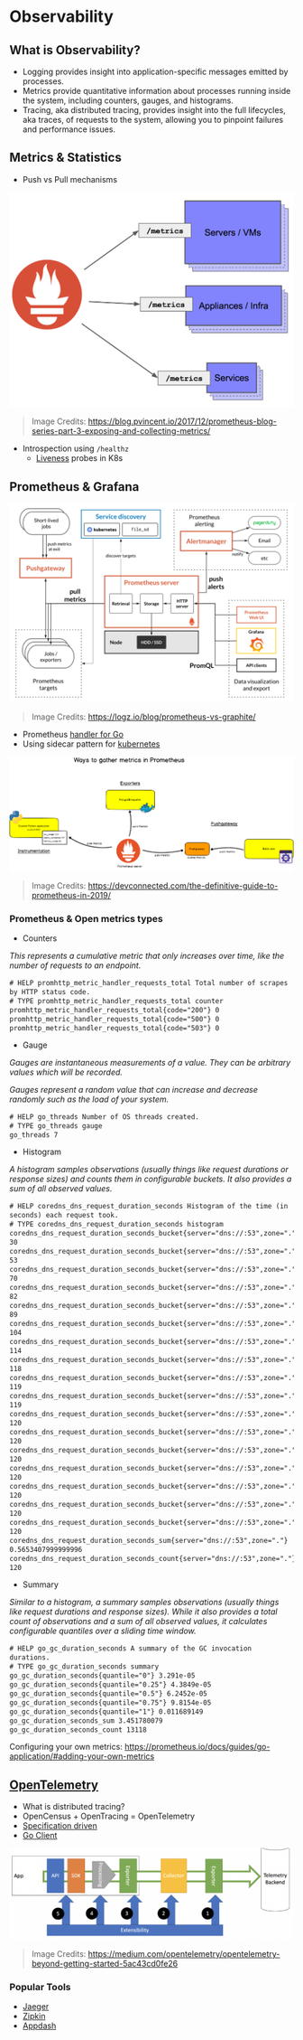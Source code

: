 # Observability

## What is Observability?

- Logging provides insight into application-specific messages emitted by processes.
- Metrics provide quantitative information about processes running inside the system, including counters, gauges, and histograms.
- Tracing, aka distributed tracing, provides insight into the full lifecycles, aka traces, of requests to the system, allowing you to pinpoint failures and performance issues.

## Metrics & Statistics

- Push vs Pull mechanisms

![Prometheus Scrape](../assets/images/monitoring/prometheus-scrape.png)
> Image Credits: https://blog.pvincent.io/2017/12/prometheus-blog-series-part-3-exposing-and-collecting-metrics/

- Introspection using `/healthz`
  - [Liveness](https://kubernetes.io/docs/tasks/configure-pod-container/configure-liveness-readiness-startup-probes/) probes in K8s

## Prometheus & Grafana

![Prometheus Architecture](../assets/images/monitoring/prometheus-architecture.png)
> Image Credits: https://logz.io/blog/prometheus-vs-graphite/

- Prometheus [handler for Go](https://prometheus.io/docs/guides/go-application/)
- Using sidecar pattern for [kubernetes](https://www.weave.works/blog/prometheus-and-kubernetes-monitoring-your-applications/)

![Prometheus Gathering](../assets/images/monitoring/prometheus-gathering.png)
> Image Credits: https://devconnected.com/the-definitive-guide-to-prometheus-in-2019/

### Prometheus & Open metrics types

- Counters

*This represents a cumulative metric that only increases over time, like the number of requests to an endpoint.*

```prometheus
# HELP promhttp_metric_handler_requests_total Total number of scrapes by HTTP status code.
# TYPE promhttp_metric_handler_requests_total counter
promhttp_metric_handler_requests_total{code="200"} 0
promhttp_metric_handler_requests_total{code="500"} 0
promhttp_metric_handler_requests_total{code="503"} 0
```

- Gauge

*Gauges are instantaneous measurements of a value. They can be arbitrary values which will be recorded.*

*Gauges represent a random value that can increase and decrease randomly such as the load of your system.*

```prometheus
# HELP go_threads Number of OS threads created.
# TYPE go_threads gauge
go_threads 7
```

- Histogram

*A histogram samples observations (usually things like request durations or response sizes) and counts them in configurable buckets. It also provides a sum of all observed values.*

```prometheus
# HELP coredns_dns_request_duration_seconds Histogram of the time (in seconds) each request took.
# TYPE coredns_dns_request_duration_seconds histogram
coredns_dns_request_duration_seconds_bucket{server="dns://:53",zone=".",le="0.00025"} 30
coredns_dns_request_duration_seconds_bucket{server="dns://:53",zone=".",le="0.0005"} 53
coredns_dns_request_duration_seconds_bucket{server="dns://:53",zone=".",le="0.001"} 70
coredns_dns_request_duration_seconds_bucket{server="dns://:53",zone=".",le="0.002"} 82
coredns_dns_request_duration_seconds_bucket{server="dns://:53",zone=".",le="0.004"} 89
coredns_dns_request_duration_seconds_bucket{server="dns://:53",zone=".",le="0.008"} 104
coredns_dns_request_duration_seconds_bucket{server="dns://:53",zone=".",le="0.016"} 114
coredns_dns_request_duration_seconds_bucket{server="dns://:53",zone=".",le="0.032"} 118
coredns_dns_request_duration_seconds_bucket{server="dns://:53",zone=".",le="0.064"} 119
coredns_dns_request_duration_seconds_bucket{server="dns://:53",zone=".",le="0.128"} 119
coredns_dns_request_duration_seconds_bucket{server="dns://:53",zone=".",le="0.256"} 120
coredns_dns_request_duration_seconds_bucket{server="dns://:53",zone=".",le="0.512"} 120
coredns_dns_request_duration_seconds_bucket{server="dns://:53",zone=".",le="1.024"} 120
coredns_dns_request_duration_seconds_bucket{server="dns://:53",zone=".",le="2.048"} 120
coredns_dns_request_duration_seconds_bucket{server="dns://:53",zone=".",le="4.096"} 120
coredns_dns_request_duration_seconds_bucket{server="dns://:53",zone=".",le="8.192"} 120
coredns_dns_request_duration_seconds_bucket{server="dns://:53",zone=".",le="+Inf"} 120
coredns_dns_request_duration_seconds_sum{server="dns://:53",zone="."} 0.5653407999999996
coredns_dns_request_duration_seconds_count{server="dns://:53",zone="."} 120
```

- Summary

*Similar to a histogram, a summary samples observations (usually things like request durations and response sizes). While it also provides a total count of observations and a sum of all observed values, it calculates configurable quantiles over a sliding time window.*

```prometheus
# HELP go_gc_duration_seconds A summary of the GC invocation durations.
# TYPE go_gc_duration_seconds summary
go_gc_duration_seconds{quantile="0"} 3.291e-05
go_gc_duration_seconds{quantile="0.25"} 4.3849e-05
go_gc_duration_seconds{quantile="0.5"} 6.2452e-05
go_gc_duration_seconds{quantile="0.75"} 9.8154e-05
go_gc_duration_seconds{quantile="1"} 0.011689149
go_gc_duration_seconds_sum 3.451780079
go_gc_duration_seconds_count 13118
```

Configuring your own metrics: https://prometheus.io/docs/guides/go-application/#adding-your-own-metrics

## [OpenTelemetry](https://opentelemetry.io/)

- What is distributed tracing?
- OpenCensus + OpenTracing = OpenTelemetry
- [Specification driven](https://github.com/open-telemetry/opentelemetry-specification)
- [Go Client](https://github.com/open-telemetry/opentelemetry-go/blob/master/README.md)

![Pluggable Architecture](../assets/images/monitoring/opentelemetry-pluggable.png)
> Image Credits: https://medium.com/opentelemetry/opentelemetry-beyond-getting-started-5ac43cd0fe26

### Popular Tools

- [Jaeger](https://www.jaegertracing.io/docs/1.18/)
- [Zipkin](https://zipkin.io/)
- [Appdash](https://github.com/sourcegraph/appdash)
